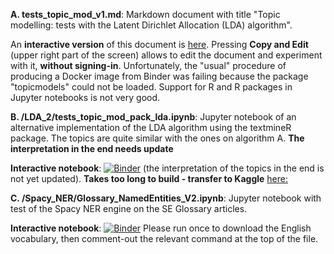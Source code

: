 **A. tests_topic_mod_v1.md**: Markdown document with title "Topic modelling: tests with the Latent Dirichlet Allocation (LDA) algorithm". 

An **interactive version** of this document is [here](https://www.kaggle.com/spiliopoulos/topic-modeling-lda/notebook). Pressing **Copy and Edit** (upper right part of the screen) allows to edit the document and experiment with it, **without signing-in**. Unfortunately, the "usual" procedure of producing a Docker image from Binder was failing because the package "topicmodels" could not be loaded. Support for R and R packages in Jupyter notebooks is not very good. 

**B. /LDA_2/tests_topic_mod_pack_lda.ipynb**: Jupyter notebook of an alternative implementation of the LDA algorithm using the textmineR package. The topics are quite similar with the ones on algorithm A. **The interpretation in the end needs update**

**Interactive notebook**:
[![Binder](https://mybinder.org/badge_logo.svg)](https://mybinder.org/v2/gh/KSpiliop/Topic_Modeling/main?filepath=tests_topic_mod_pack_lda.ipynb)
(the interpretation of the topics in the end is not yet updated). **Takes too long to build - transfer to Kaggle**
[here:](https://www.kaggle.com/spiliopoulos/tests-topic-mod-altern-v1-md)

**C. /Spacy_NER/Glossary_NamedEntities_V2.ipynb**: Jupyter notebook with test of the Spacy NER engine on the SE Glossary articles.

**Interactive notebook**:
[![Binder](https://mybinder.org/badge_logo.svg)](https://mybinder.org/v2/gh/KSpiliop/Spacy_NER/main?filepath=Glossary_NamedEntities_V2.ipynb)
Please run once to download the English vocabulary, then comment-out the relevant command at the top of the file.


